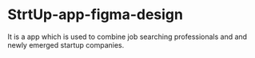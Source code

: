 # StrtUp-app-figma-design
It is a app which is used to combine job searching professionals and and newly emerged startup companies.
